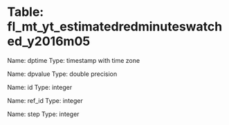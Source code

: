 Table: fl_mt_yt_estimatedredminuteswatched_y2016m05
===================================================

Name: dptime
Type: timestamp with time zone

Name: dpvalue
Type: double precision

Name: id
Type: integer

Name: ref_id
Type: integer

Name: step
Type: integer

